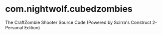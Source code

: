 com.nightwolf.cubedzombies
==========================

The CraftZombie Shooter Source Code (Powered by Scirra's Construct 2-Personal Edition)

